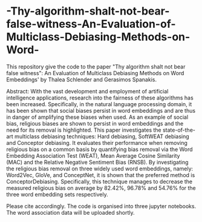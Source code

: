 # -Thy-algorithm-shalt-not-bear-false-witness-An-Evaluation-of-Multiclass-Debiasing-Methods-on-Word-
This repository give the code to the paper "Thy algorithm shalt not bear false witness": An Evaluation of Multiclass Debiasing Methods on Word Embeddings' by Thalea Schlender and Gerasimos Spanakis. 

Abstract: 
With the vast development and employment of artificial intelligence applications, research into the fairness of these algorithms has been increased. Specifically, in the natural language processing domain, it has been shown that social biases persist in word embeddings and are thus in danger of amplifying these biases when used. As an example of social bias, religious biases are shown to persist in word embeddings and the need for its removal is highlighted. This paper investigates the state-of-the-art multiclass debiasing techniques: Hard debiasing, SoftWEAT debiasing and Conceptor debiasing. It evaluates their performance when removing religious bias on a common basis by quantifying bias removal via the Word Embedding Association Test (WEAT), Mean Average Cosine Similarity (MAC) and the Relative Negative Sentiment Bias (RNSB). By investigating the religious bias removal on three widely used word embeddings, namely: Word2Vec, GloVe, and ConceptNet, it is shown that the preferred method is ConceptorDebiasing. Specifically, this technique manages to decrease the measured religious bias on average by 82.42%, 96.78% and 54.76% for the three word embedding sets respectively.

Please cite accordingly. 
The code is organised into three jupyter notebooks. The word association data will be uploaded shortly.
